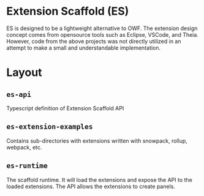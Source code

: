 # Extension Scaffold (ES)

ES is designed to be a lightweight alternative to OWF.
The extension design concept comes from opensource
tools such as Eclipse, VSCode, and Theia.
However, code from the above projects was not directly
utilized in an attempt to make a small and understandable implementation.

# Layout

## `es-api`

Typescript definition of Extension Scaffold API

## `es-extension-examples`

Contains sub-directories with extensions written with snowpack, rollup, webpack, etc.

## `es-runtime`

The scaffold runtime. It will load the extensions and expose the API to the loaded extensions.
The API allows the extensions to create panels.
